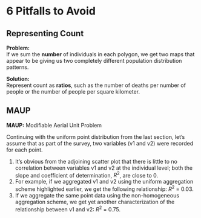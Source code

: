 # 6 Pitfalls to Avoid

## Representing Count

**Problem:**  
If we sum the **number** of individuals in each polygon, we get two maps that appear to be giving us two completely different population distribution patterns.

**Solution:**  
Represent count as **ratios**, such as the number of deaths per number of people or the number of people per square kilometer.

## MAUP

**MAUP:** Modifiable Aerial Unit Problem

Continuing with the uniform point distribution from the last section, let’s assume that as part of the survey, two variables (v1 and v2) were recorded for each point.

1. It’s obvious from the adjoining scatter plot that there is little to no correlation between variables v1 and v2 at the individual level; both the slope and coefficient of determination, $R^2$, are close to 0.
2. For example, if we aggregated v1 and v2 using the uniform aggregation scheme highlighted earlier, we get the following relationship: $R^2$ = 0.03.
3. If we aggregate the same point data using the non-homogeneous aggregation scheme, we get yet another characterization of the relationship between v1 and v2: $R^2$ = 0.75.

